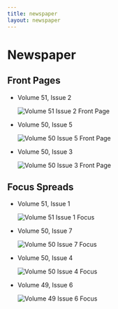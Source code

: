 ```yaml
---
title: newspaper
layout: newspaper
---
```


# Newspaper

## Front Pages

* Volume 51, Issue 2

	![Volume 51 Issue 2 Front Page](/img/vol51i2fp.png)

* Volume 50, Issue 5

	![Volume 50 Issue 5 Front Page](/img/vol50i5fp.png)

* Volume 50, Issue 3

	![Volume 50 Issue 3 Front Page](/img/vol50i3fp.png)

## Focus Spreads

* Volume 51, Issue 1

	![Volume 51 Issue 1 Focus](/img/vol51i1focus.png)

* Volume 50, Issue 7

	![Volume 50 Issue 7 Focus](/img/vol50i7focus.png)

* Volume 50, Issue 4

	![Volume 50 Issue 4 Focus](/img/vol50i4focus.png)

* Volume 49, Issue 6

	![Volume 49 Issue 6 Focus](/img/vol49i6focus.jpg)
